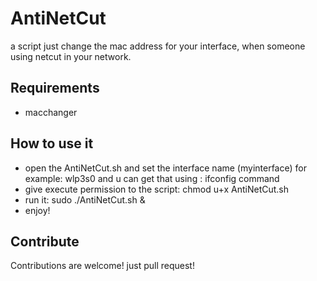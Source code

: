 # AntiNetCut

a script just change the mac address for your interface, when someone using netcut in your network.

## Requirements

- macchanger

## How to use it

- open the AntiNetCut.sh and set the interface name (myinterface) for example: wlp3s0 and u can get that using : ifconfig command
- give execute permission to the script: chmod u+x AntiNetCut.sh 
- run it: sudo ./AntiNetCut.sh &
- enjoy!

## Contribute

Contributions are welcome! just pull request!
